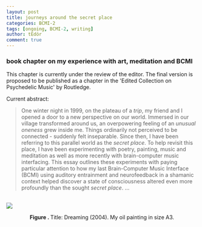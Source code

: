 ```yaml
---
layout: post
title: journeys around the secret place
categories: BCMI-2
tags: [ongoing, BCMI-2, writing]
author: tEdör
comment: true
---
```


### book chapter on my experience with art, meditation and BCMI

This chapter is currently under the review of the editor. The final version is proposed to be published as a chapter in the 'Edited Collection on Psychedelic Music' by Routledge.

Current abstract: 

> One winter night in 1999, on the plateau of a _trip_, my friend and I opened a door to a new perspective on our world. Immersed in our village transformed around us, an overpowering feeling of an _unusual oneness_ grew inside me. Things ordinarily not perceived to be connected - suddenly felt inseparable. Since then, I have been referring to this parallel world as the _secret place_. To help revisit this place, I have been experimenting with poetry, painting, music and meditation as well as more recently with brain-computer music interfacing. This essay outlines these experiments with paying particular attention to how my last Brain-Computer Music Interface (BCMI) using auditory entrainment and neurofeedback in a shamanic context helped discover a state of consciousness altered even more profoundly than the sought _secret place_. ...

<br>![](https://khofstadter.info/assets/img/2005-04-01-khofstadter-painting-daydreaming.jpg)<center><strong>Figure . </strong> Title: Dreaming (2004). My oil painting in size A3.</center>
